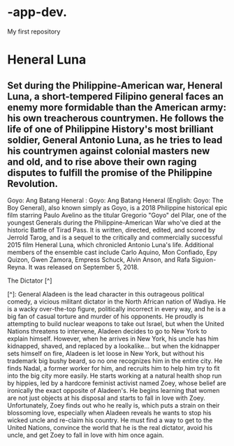 # -app-dev.
My first repository

# Heneral Luna
## Set during the Philippine-American war, Heneral Luna, a short-tempered Filipino general faces an enemy more formidable than the American army: his own treacherous countrymen. He follows the life of one of Philippine History's most brilliant soldier, General Antonio Luna, as he tries to lead his countrymen against colonial masters new and old, and to rise above their own raging disputes to fulfill the promise of the Philippine Revolution.

  Goyo: Ang Batang Heneral
: Goyo: Ang Batang Heneral (English: Goyo: The Boy General), also known simply as Goyo, is a 2018 Philippine historical epic film starring Paulo Avelino as the titular Gregorio "Goyo" del Pilar, one of the youngest Generals during the Philippine-American War who've died at the historic Battle of Tirad Pass. It is written, directed, edited, and scored by Jerrold Tarog, and is a sequel to the critically and commercially successful 2015 film Heneral Luna, which chronicled Antonio Luna's life. Additional members of the ensemble cast include Carlo Aquino, Mon Confiado, Epy Quizon, Gwen Zamora, Empress Schuck, Alvin Anson, and Rafa Siguion-Reyna. It was released on September 5, 2018.

  The Dictator [^]

  [^]: General Aladeen is the lead character in this outrageous political comedy, a vicious militant dictator in the North African nation of Wadiya. He is a wacky over-the-top figure, politically incorrect in every way, and he is a big fan of casual torture and murder of his opponents. He proudly is attempting to build nuclear weapons to take out Israel, but when the United Nations threatens to intervene, Aladeen decides to go to New York to explain himself. However, when he arrives in New York, his uncle has him kidnapped, shaved, and replaced by a lookalike... but when the kidnapper sets himself on fire, Aladeen is let loose in New York, but without his trademark big bushy beard, so no one recognizes him in the entire city. He finds Nadal, a former worker for him, and recruits him to help him try to fit into the big city more easily. He starts working at a natural health shop run by hippies, led by a hardcore feminist activist named Zoey, whose belief are ironically the exact opposite of Aladeen's. He begins learning that women are not just objects at his disposal and starts to fall in love with Zoey. Unfortunately, Zoey finds out who he really is, which puts a strain on their blossoming love, especially when Aladeen reveals he wants to stop his wicked uncle and re-claim his country. He must find a way to get to the United Nations, convince the world that he is the real dictator, avoid his uncle, and get Zoey to fall in love with him once again.
